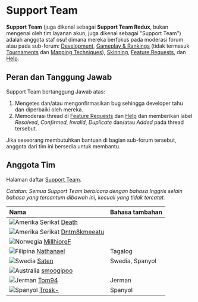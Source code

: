 # Support Team

**Support Team** (juga dikenal sebagai **Support Team Redux**, bukan mengenai oleh tim layanan akun, juga dikenal sebagai "Support Team") adalah anggota staf osu! dimana mereka berfokus pada moderasi forum atau pada sub-forum: [Development](https://osu.ppy.sh/community/forums/2), [Gameplay & Rankings](https://osu.ppy.sh/community/forums/13) (tidak termasuk [Tournaments](https://osu.ppy.sh/community/forums/55) dan [Mapping Techniques](https://osu.ppy.sh/community/forums/61)), [Skinning](https://osu.ppy.sh/community/forums/15), [Feature Requests](https://osu.ppy.sh/community/forums/4), dan [Help](https://osu.ppy.sh/community/forums/5).

## Peran dan Tanggung Jawab

Support Team bertanggung Jawab atas:

1. Mengetes dan/atau mengonfirmasikan bug sehingga developer tahu dan diperbaiki oleh mereka.
2. Memoderasi thread di [Feature Requests](https://osu.ppy.sh/community/forums/4) dan [Help](https://osu.ppy.sh/community/forums/5) dan memberikan label *Resolved*, *Confirmed*, *Invalid*, *Duplicate* dan/atau *Added* pada thread tersebut.

Jika seseorang membutuhkan bantuan di bagian sub-forum tersebut, anggota dari tim ini bersedia untuk membantu.

## Anggota Tim

Halaman daftar [Support Team](https://osu.ppy.sh/groups/22).

*Catatan: Semua Support Team berbicara dengan bahasa Inggris selain bahasa yang tercantum dibawah ini, kecuali yang tidak tercatat.*

| Nama | Bahasa tambahan |
| :-- | :-- |
| ![][flag_US] [Death](https://osu.ppy.sh/users/3242450) |  |
| ![][flag_US] [Dntm8kmeeatu](https://osu.ppy.sh/users/5428812) |  |
| ![][flag_NO] [MillhioreF](https://osu.ppy.sh/users/941094) |  |
| ![][flag_PH] [Nathanael](https://osu.ppy.sh/users/2295078) | Tagalog |
| ![][flag_SE] [Saten](https://osu.ppy.sh/users/444506) | Swedia, Spanyol |
| ![][flag_AU] [smoogipoo](https://osu.ppy.sh/users/1040328) |  |
| ![][flag_DE] [Tom94](https://osu.ppy.sh/users/1857058) | Jerman |
| ![][flag_ES] [Trosk-](https://osu.ppy.sh/users/3469385) | Spanyol |

[flag_AU]: /wiki/shared/flag/AU.gif "Australia"
[flag_DE]: /wiki/shared/flag/DE.gif "Jerman"
[flag_ES]: /wiki/shared/flag/ES.gif "Spanyol"
[flag_NO]: /wiki/shared/flag/NO.gif "Norwegia"
[flag_PH]: /wiki/shared/flag/PH.gif "Filipina"
[flag_SE]: /wiki/shared/flag/SE.gif "Swedia"
[flag_US]: /wiki/shared/flag/US.gif "Amerika Serikat"
